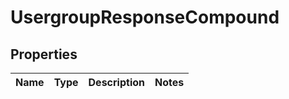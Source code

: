 
# UsergroupResponseCompound

## Properties
| Name | Type | Description | Notes |
| ------------ | ------------- | ------------- | ------------- |



